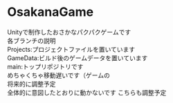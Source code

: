 # OsakanaGame

  Unityで制作したおさかなパクパクゲームです  
  各ブランチの説明  
  Projects:プロジェクトファイルを置いています  
  GameData:ビルド後のゲームデータを置いています  
  main:トップリポジトリです  
  めちゃくちゃ移動遅いです（ゲームの  
  将来的に調整予定  
  全体的に意図したとおりに動かないです
  こちらも調整予定
